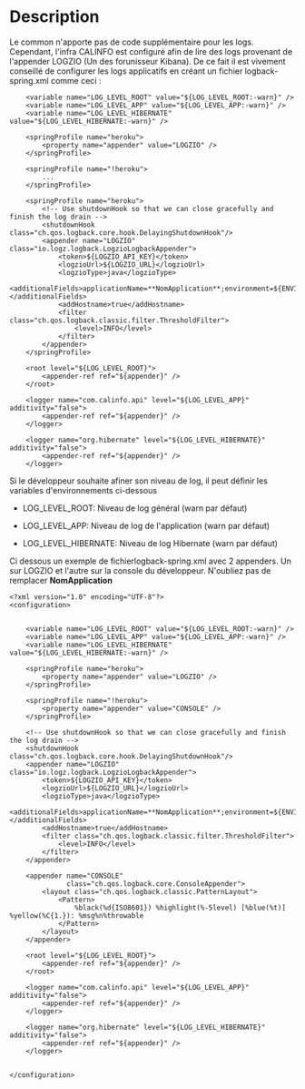 # Description

 Le common n'apporte pas de code supplémentaire pour les logs. Cependant, l'infra CALINFO est configuré afin de lire
 des logs provenant de l'appender LOGZIO (Un des forunisseur Kibana). De ce fait il est vivement conseillé de configurer
 les logs applicatifs en créant un fichier logback-spring.xml comme ceci :

```
    <variable name="LOG_LEVEL_ROOT" value="${LOG_LEVEL_ROOT:-warn}" />
    <variable name="LOG_LEVEL_APP" value="${LOG_LEVEL_APP:-warn}" />
    <variable name="LOG_LEVEL_HIBERNATE" value="${LOG_LEVEL_HIBERNATE:-warn}" />

    <springProfile name="heroku">
        <property name="appender" value="LOGZIO" />
    </springProfile>

    <springProfile name="!heroku">
        ...
    </springProfile>

    <springProfile name="heroku">
        <!-- Use shutdownHook so that we can close gracefully and finish the log drain -->
        <shutdownHook class="ch.qos.logback.core.hook.DelayingShutdownHook"/>
        <appender name="LOGZIO" class="io.logz.logback.LogzioLogbackAppender">
            <token>${LOGZIO_API_KEY}</token>
            <logzioUrl>${LOGZIO_URL}</logzioUrl>
            <logzioType>java</logzioType>
            <additionalFields>applicationName=**NomApplication**;environment=${ENVIRONMENT}</additionalFields>
            <addHostname>true</addHostname>
            <filter class="ch.qos.logback.classic.filter.ThresholdFilter">
                <level>INFO</level>
            </filter>
        </appender>
    </springProfile>

    <root level="${LOG_LEVEL_ROOT}">
        <appender-ref ref="${appender}" />
    </root>

    <logger name="com.calinfo.api" level="${LOG_LEVEL_APP}" additivity="false">
        <appender-ref ref="${appender}" />
    </logger>

    <logger name="org.hibernate" level="${LOG_LEVEL_HIBERNATE}" additivity="false">
        <appender-ref ref="${appender}" />
    </logger>
```

 Si le développeur souhaite afiner son niveau de log, il peut définir les variables d'environnements ci-dessous

 * LOG_LEVEL_ROOT: Niveau de log général (warn par défaut)

 * LOG_LEVEL_APP: Niveau de log de l'application (warn par défaut)

 * LOG_LEVEL_HIBERNATE: Niveau de log Hibernate (warn par défaut)

 Ci dessous un exemple de fichierlogback-spring.xml avec 2 appenders. Un sur LOGZIO et l'autre sur la console du développeur.
 N'oubliez pas de remplacer **NomApplication**

```
<?xml version="1.0" encoding="UTF-8"?>
<configuration>


    <variable name="LOG_LEVEL_ROOT" value="${LOG_LEVEL_ROOT:-warn}" />
    <variable name="LOG_LEVEL_APP" value="${LOG_LEVEL_APP:-warn}" />
    <variable name="LOG_LEVEL_HIBERNATE" value="${LOG_LEVEL_HIBERNATE:-warn}" />

    <springProfile name="heroku">
        <property name="appender" value="LOGZIO" />
    </springProfile>

    <springProfile name="!heroku">
        <property name="appender" value="CONSOLE" />
    </springProfile>

    <!-- Use shutdownHook so that we can close gracefully and finish the log drain -->
    <shutdownHook class="ch.qos.logback.core.hook.DelayingShutdownHook"/>
    <appender name="LOGZIO" class="io.logz.logback.LogzioLogbackAppender">
        <token>${LOGZIO_API_KEY}</token>
        <logzioUrl>${LOGZIO_URL}</logzioUrl>
        <logzioType>java</logzioType>
        <additionalFields>applicationName=**NomApplication**;environment=${ENVIRONMENT}</additionalFields>
        <addHostname>true</addHostname>
        <filter class="ch.qos.logback.classic.filter.ThresholdFilter">
            <level>INFO</level>
        </filter>
    </appender>

    <appender name="CONSOLE"
              class="ch.qos.logback.core.ConsoleAppender">
        <layout class="ch.qos.logback.classic.PatternLayout">
            <Pattern>
                %black(%d{ISO8601}) %highlight(%-5level) [%blue(%t)] %yellow(%C{1.}): %msg%n%throwable
            </Pattern>
        </layout>
    </appender>

    <root level="${LOG_LEVEL_ROOT}">
        <appender-ref ref="${appender}" />
    </root>

    <logger name="com.calinfo.api" level="${LOG_LEVEL_APP}" additivity="false">
        <appender-ref ref="${appender}" />
    </logger>

    <logger name="org.hibernate" level="${LOG_LEVEL_HIBERNATE}" additivity="false">
        <appender-ref ref="${appender}" />
    </logger>


</configuration>
```